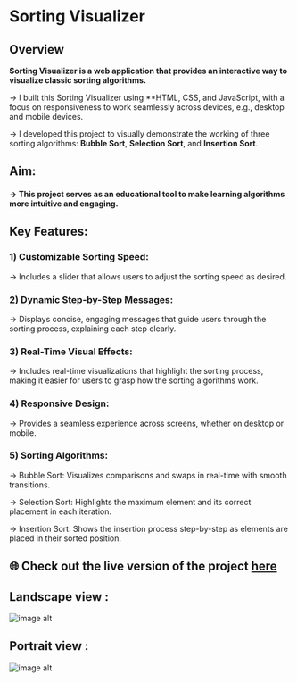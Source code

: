 # Sorting Visualizer

## Overview
**Sorting Visualizer is a web application that provides an interactive way to visualize classic sorting algorithms.**

-> I built this Sorting Visualizer using **HTML, CSS, and JavaScript, with a focus on responsiveness to work seamlessly across devices, e.g., desktop and mobile devices.

-> I developed this project to visually demonstrate the working of three sorting algorithms: **Bubble Sort**, **Selection Sort**, and **Insertion Sort**.



## Aim: 
#### -> This project serves as an educational tool to make learning algorithms more intuitive and engaging.



## Key Features:

### 1) Customizable Sorting Speed: 
-> Includes a slider that allows users to adjust the sorting speed as desired.

### 2) Dynamic Step-by-Step Messages: 
-> Displays concise, engaging messages that guide users through the sorting process, explaining each step clearly.

### 3) Real-Time Visual Effects: 
-> Includes real-time visualizations that highlight the sorting process, making it easier for users to grasp how the sorting algorithms work.

### 4) Responsive Design: 
-> Provides a seamless experience across screens, whether on desktop or mobile.

### 5) Sorting Algorithms:
-> Bubble Sort: Visualizes comparisons and swaps in real-time with smooth transitions.

-> Selection Sort: Highlights the maximum element and its correct placement in each iteration.

-> Insertion Sort: Shows the insertion process step-by-step as elements are placed in their sorted position.


## 🌐 Check out the live version of the project [here](https://nidhibhamoriya.github.io/Sorting-Visualizer/)


## Landscape view :


![image alt](https://github.com/user-attachments/assets/7ff04614-0121-477f-afdd-42067047aa75)


## Portrait view :


![image alt](https://github.com/user-attachments/assets/cae60936-f663-4abd-a2b7-bc981ff909f9)
